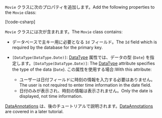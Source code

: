 <span data-ttu-id="c233e-101">`Movie` クラスに次のプロパティを追加します。</span><span class="sxs-lookup"><span data-stu-id="c233e-101">Add the following properties to the `Movie` class:</span></span>

[!code-csharp[](~/tutorials/first-mvc-app/start-mvc/sample/MvcMovie22/Models/Movie.cs?name=snippet1)]

<span data-ttu-id="c233e-102">`Movie` クラスには次が含まれます。</span><span class="sxs-lookup"><span data-stu-id="c233e-102">The `Movie` class contains:</span></span>

* <span data-ttu-id="c233e-103">データベースで主キー用に必要となる `Id` フィールド。</span><span class="sxs-lookup"><span data-stu-id="c233e-103">The `Id` field which is required by the database for the primary key.</span></span>
* <span data-ttu-id="c233e-104">`[DataType(DataType.Date)]`: [DataType](/dotnet/api/microsoft.aspnetcore.mvc.dataannotations.internal.datatypeattributeadapter) 属性では、データの型 (`Date`) を指定します。</span><span class="sxs-lookup"><span data-stu-id="c233e-104">`[DataType(DataType.Date)]`:  The [DataType](/dotnet/api/microsoft.aspnetcore.mvc.dataannotations.internal.datatypeattributeadapter) attribute specifies the type of the data (`Date`).</span></span> <span data-ttu-id="c233e-105">この属性を使用する場合:</span><span class="sxs-lookup"><span data-stu-id="c233e-105">With this attribute:</span></span>

  * <span data-ttu-id="c233e-106">ユーザーは日付フィールドに時刻の情報を入力する必要はありません。</span><span class="sxs-lookup"><span data-stu-id="c233e-106">The user is not required to enter time information in the date field.</span></span>
  * <span data-ttu-id="c233e-107">日付のみが表示され、時刻の情報は表示されません。</span><span class="sxs-lookup"><span data-stu-id="c233e-107">Only the date is displayed, not time information.</span></span>

<span data-ttu-id="c233e-108">[DataAnnotations](/dotnet/api/system.componentmodel.dataannotations) は、後のチュートリアルで説明されます。</span><span class="sxs-lookup"><span data-stu-id="c233e-108">[DataAnnotations](/dotnet/api/system.componentmodel.dataannotations) are covered in a later tutorial.</span></span>